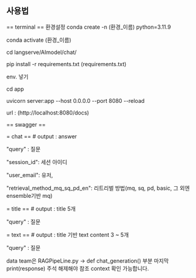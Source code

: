 ## 사용법


== terminal ==
환경설정
conda create -n (환경_이름) python=3.11.9

conda activate (환경_이름)

cd langserve/AImodel/chat/

pip install -r requirements.txt
(requirements.txt)

env. 넣기

cd app

uvicorn server:app --host 0.0.0.0 --port 8080 --reload

url : (http://localhost:8080/docs)


== swagger == 


= chat == # output : answer

"query" : 질문

"session_id": 세션 아이디

"user_email": 유저,

"retrieval_method_mq_sq_pd_en": 리트리벌 방법(mq, sq, pd, basic, 그 외엔 ensemble기반 mq)


= title == # output : title 5개

"query" : 질문


= text == # output : title 기반 text content 3 ~ 5개

"query" : 질문



data team은 RAGPipeLine.py -> def chat_generation() 부분 마지막 print(response) 주석 해제해야 참조 context 확인 가능합니다.
